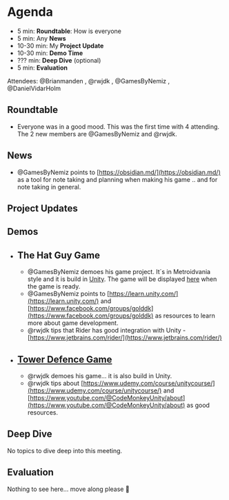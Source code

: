 # Agenda

- 5 min: **Roundtable**: How is everyone
- 5 min: Any **News**
- 10-30 min: My **Project Update**
- 10-30 min: **Demo Time**
- ??? min: **Deep Dive** (optional)
- 5 min: **Evaluation**

Attendees: @Brianmanden , @rwjdk , @GamesByNemiz , @DanielVidarHolm

## Roundtable

- Everyone was in a good mood. This was the first time with 4 attending. The 2 new members are @GamesByNemiz and @rwjdk.

## News

- @GamesByNemiz points to [https://obsidian.md/](https://obsidian.md/) as a tool for note taking and planning when making his game .. and for note taking in general.

## Project Updates

## Demos

- ## The Hat Guy Game

  - @GamesByNemiz demoes his game project. It´s in Metroidvania style and it is build in [Unity](https://unity.com/). The game will be displayed [here](http://www.gamesbynemiz.com/) when the game is ready.
  - @GamesByNemiz points to [https://learn.unity.com/](https://learn.unity.com/) and [https://www.facebook.com/groups/golddk](https://www.facebook.com/groups/golddk) as resources to learn more about game development.
  - @rwjdk tips that Rider has good integration with Unity - [https://www.jetbrains.com/rider/](https://www.jetbrains.com/rider/)

- ## [Tower Defence Game](https://rwj.dk/WIP/)

  - @rwjdk demoes his game... it is also build in Unity.
  - @rwjdk tips about [https://www.udemy.com/course/unitycourse/](https://www.udemy.com/course/unitycourse/) and [https://www.youtube.com/@CodeMonkeyUnity/about](https://www.youtube.com/@CodeMonkeyUnity/about) as good resources.

## Deep Dive

No topics to dive deep into this meeting.

## Evaluation

Nothing to see here... move along please 🙂
